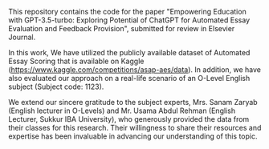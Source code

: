 This repository contains the code for the paper "Empowering Education with GPT-3.5-turbo: Exploring Potential of ChatGPT for Automated Essay Evaluation and Feedback Provision", submitted for review in Elsevier Journal.

In this work, We have utilized the publicly available dataset of Automated Essay Scoring that is available on Kaggle (https://www.kaggle.com/competitions/asap-aes/data). In addition, we have also evaluated our approach on a real-life scenario of an O-Level English subject (Subject code: 1123).

We extend our sincere gratitude to the subject experts, Mrs. Sanam Zaryab (English lecturer in O-Levels) and Mr. Usama Abdul Rehman (English Lecturer, Sukkur IBA University), who generously provided the data from their classes for this research. Their willingness to share their resources and expertise has been invaluable in advancing our understanding of this topic.
